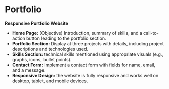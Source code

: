 # Portfolio
<b>Responsive Portfolio Website </b>
<ul>
  <li>
    <b>Home Page:</b> (Objective) Introduction, summary of skills, and a call-to-action button leading to the portfolio section. <br>
  </li>
  <li>
    <b>Portfolio Section: </b>Display at three projects with details, including project descriptions and technologies used. <br>
  </li>
  <li>
    <b>Skills Section: </b>technical skills mentioned using appropriate visuals (e.g., graphs, icons, bullet points). <br>
  </li>
  <li>
    <b> Contact Form: </b> Implement a contact form with fields for name, email, and a message. <br>
  </li>
  <li>
    <b>Responsive Design:</b> the website is fully responsive and works well on desktop, tablet, and mobile devices.
  </li>
</ul>



